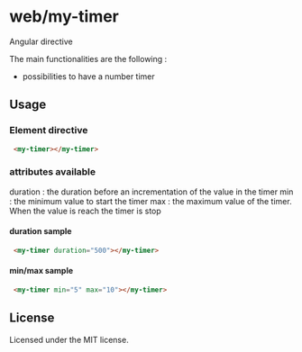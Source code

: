 # web/my-timer
Angular directive 

The main functionalities are the following :
 * possibilities to have a number timer

## Usage

### Element directive

```html
 <my-timer></my-timer>
```

### attributes available

duration : the duration before an incrementation of the value in the timer
min      : the minimum value to start the timer
max      : the maximum value of the timer. When the value is reach the timer is stop

#### duration sample 

```html
 <my-timer duration="500"></my-timer>
```

#### min/max sample

```html
 <my-timer min="5" max="10"></my-timer>
```

## License
Licensed under the MIT license.
